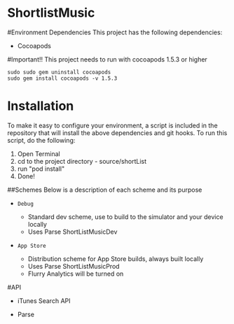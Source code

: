 # ShortlistMusic

#Environment Dependencies
This project has the following dependencies:
- Cocoapods

#Important!!
This project needs to run with cocoapods 1.5.3 or higher
```
sudo sudo gem uninstall cocoapods
sudo gem install cocoapods -v 1.5.3
```

# Installation
To make it easy to configure your environment, a script is included in the repository that will install the above dependencies and git hooks. To run this script, do the following:  

1. Open Terminal  
2. cd to the project directory - source/shortList 
3. run "pod install" 
5. Done!  

##Schemes
Below is a description of each scheme and its purpose

- `Debug`
    - Standard dev scheme, use to build to the simulator and your device locally
    - Uses Parse ShortListMusicDev

- `App Store`
    - Distribution scheme for App Store builds, always built locally
    - Uses Parse ShortListMusicProd
    - Flurry Analytics will be turned on

#API
- iTunes Search API

- Parse
